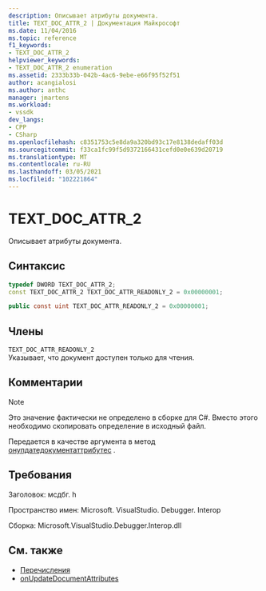 ```yaml
---
description: Описывает атрибуты документа.
title: TEXT_DOC_ATTR_2 | Документация Майкрософт
ms.date: 11/04/2016
ms.topic: reference
f1_keywords:
- TEXT_DOC_ATTR_2
helpviewer_keywords:
- TEXT_DOC_ATTR_2 enumeration
ms.assetid: 2333b33b-042b-4ac6-9ebe-e66f95f52f51
author: acangialosi
ms.author: anthc
manager: jmartens
ms.workload:
- vssdk
dev_langs:
- CPP
- CSharp
ms.openlocfilehash: c8351753c5e8da9a320bd93c17e8138dedaff03d
ms.sourcegitcommit: f33ca1fc99f5d9372166431cefd0e0e639d20719
ms.translationtype: MT
ms.contentlocale: ru-RU
ms.lasthandoff: 03/05/2021
ms.locfileid: "102221864"
---
```

# <a name="text_doc_attr_2"></a>TEXT_DOC_ATTR_2
Описывает атрибуты документа.

## <a name="syntax"></a>Синтаксис

```cpp
typedef DWORD TEXT_DOC_ATTR_2;
const TEXT_DOC_ATTR_2 TEXT_DOC_ATTR_READONLY_2 = 0x00000001;
```

```csharp
public const uint TEXT_DOC_ATTR_READONLY_2 = 0x00000001;
```

## <a name="members"></a>Члены
 `TEXT_DOC_ATTR_READONLY_2`\
 Указывает, что документ доступен только для чтения.

## <a name="remarks"></a>Комментарии

> [!NOTE]
> Это значение фактически не определено в сборке для C#. Вместо этого необходимо скопировать определение в исходный файл.

 Передается в качестве аргумента в метод [онупдатедокументаттрибутес](../../../extensibility/debugger/reference/idebugdocumenttextevents2-onupdatedocumentattributes.md) .

## <a name="requirements"></a>Требования
 Заголовок: мсдбг. h

 Пространство имен: Microsoft. VisualStudio. Debugger. Interop

 Сборка: Microsoft.VisualStudio.Debugger.Interop.dll

## <a name="see-also"></a>См. также
- [Перечисления](../../../extensibility/debugger/reference/enumerations-visual-studio-debugging.md)
- [onUpdateDocumentAttributes](../../../extensibility/debugger/reference/idebugdocumenttextevents2-onupdatedocumentattributes.md)
